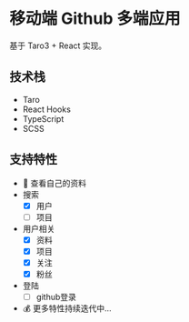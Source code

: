 # 移动端 Github 多端应用

基于 Taro3 + React 实现。

## 技术栈

- Taro
- React Hooks
- TypeScript
- SCSS

## 支持特性

- 🐑 查看自己的资料
- 搜索
  - [x] 用户
  - [ ] 项目
- 用户相关
  - [x] 资料
  - [x] 项目
  - [x] 关注
  - [x] 粉丝
- 登陆
  - [ ] github登录
- 💰 更多特性持续迭代中...
